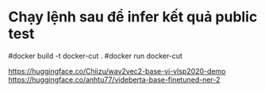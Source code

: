 # Chạy lệnh sau để infer kết quả public test 
#docker build -t docker-cut .
#docker run docker-cut


https://huggingface.co/Chiizu/wav2vec2-base-vi-vlsp2020-demo
https://huggingface.co/anhtu77/videberta-base-finetuned-ner-2
